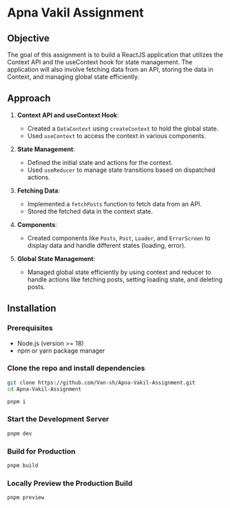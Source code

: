 # Apna Vakil Assignment

## Objective

The goal of this assignment is to build a ReactJS application that utilizes the Context API and the useContext hook for state management. The application will also involve fetching data from an API, storing the data in Context, and managing global state efficiently.

## Approach

1. **Context API and useContext Hook**:
   - Created a `DataContext` using `createContext` to hold the global state.
   - Used `useContext` to access the context in various components.

2. **State Management**:
   - Defined the initial state and actions for the context.
   - Used `useReducer` to manage state transitions based on dispatched actions.

3. **Fetching Data**:
   - Implemented a `fetchPosts` function to fetch data from an API.
   - Stored the fetched data in the context state.

4. **Components**:
   - Created components like `Posts`, `Post`, `Loader`, and `ErrorScreen` to display data and handle different states (loading, error).

5. **Global State Management**:
   - Managed global state efficiently by using context and reducer to handle actions like fetching posts, setting loading state, and deleting posts.

## Installation

### Prerequisites

- Node.js (version >= 18)
- npm or yarn package manager

### Clone the repo and install dependencies

```sh
git clone https://github.com/Van-sh/Apna-Vakil-Assignment.git
cd Apna-Vakil-Assignment
```

```sh
pnpm i
```

### Start the Development Server

```sh
pnpm dev
```

### Build for Production

```sh
pnpm build
```

### Locally Preview the Production Build

```sh
pnpm preview
```
